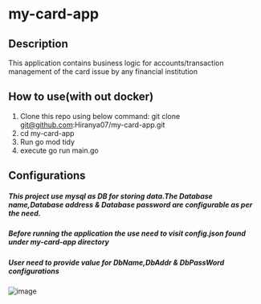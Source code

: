# my-card-app
## Description
This application contains business logic for accounts/transaction management of the card issue by any financial institution

## How to use(with out docker)
1. Clone this repo using below command: git clone git@github.com:Hiranya07/my-card-app.git
2. cd my-card-app
4. Run go mod tidy
5. execute go run main.go

## Configurations
##### This project use mysql as DB for storing data.The Database name,Database address & Database password are configurable as per the need.
##### Before running the application the use need to visit config.json found under my-card-app directory
##### User need to provide value for DbName,DbAddr & DbPassWord configurations
![image](https://user-images.githubusercontent.com/12723634/164987476-54969a4a-d5d2-452c-84b7-b182bc00e152.png)




